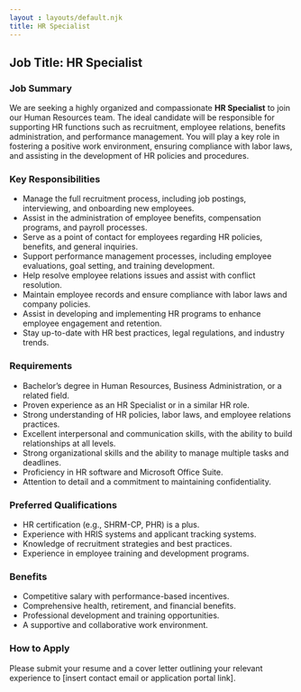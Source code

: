 ```yaml
---
layout : layouts/default.njk
title: HR Specialist
---
```


## Job Title: HR Specialist  

### Job Summary  
We are seeking a highly organized and compassionate **HR Specialist** to join our Human Resources team. The ideal candidate will be responsible for supporting HR functions such as recruitment, employee relations, benefits administration, and performance management. You will play a key role in fostering a positive work environment, ensuring compliance with labor laws, and assisting in the development of HR policies and procedures.  

### Key Responsibilities  

- Manage the full recruitment process, including job postings, interviewing, and onboarding new employees.  
- Assist in the administration of employee benefits, compensation programs, and payroll processes.  
- Serve as a point of contact for employees regarding HR policies, benefits, and general inquiries.  
- Support performance management processes, including employee evaluations, goal setting, and training development.  
- Help resolve employee relations issues and assist with conflict resolution.  
- Maintain employee records and ensure compliance with labor laws and company policies.  
- Assist in developing and implementing HR programs to enhance employee engagement and retention.  
- Stay up-to-date with HR best practices, legal regulations, and industry trends.  

### Requirements  

- Bachelor’s degree in Human Resources, Business Administration, or a related field.  
- Proven experience as an HR Specialist or in a similar HR role.  
- Strong understanding of HR policies, labor laws, and employee relations practices.  
- Excellent interpersonal and communication skills, with the ability to build relationships at all levels.  
- Strong organizational skills and the ability to manage multiple tasks and deadlines.  
- Proficiency in HR software and Microsoft Office Suite.  
- Attention to detail and a commitment to maintaining confidentiality.  

### Preferred Qualifications  

- HR certification (e.g., SHRM-CP, PHR) is a plus.  
- Experience with HRIS systems and applicant tracking systems.  
- Knowledge of recruitment strategies and best practices.  
- Experience in employee training and development programs.  

### Benefits  

- Competitive salary with performance-based incentives.  
- Comprehensive health, retirement, and financial benefits.  
- Professional development and training opportunities.  
- A supportive and collaborative work environment.  

### How to Apply  
Please submit your resume and a cover letter outlining your relevant experience to [insert contact email or application portal link].

